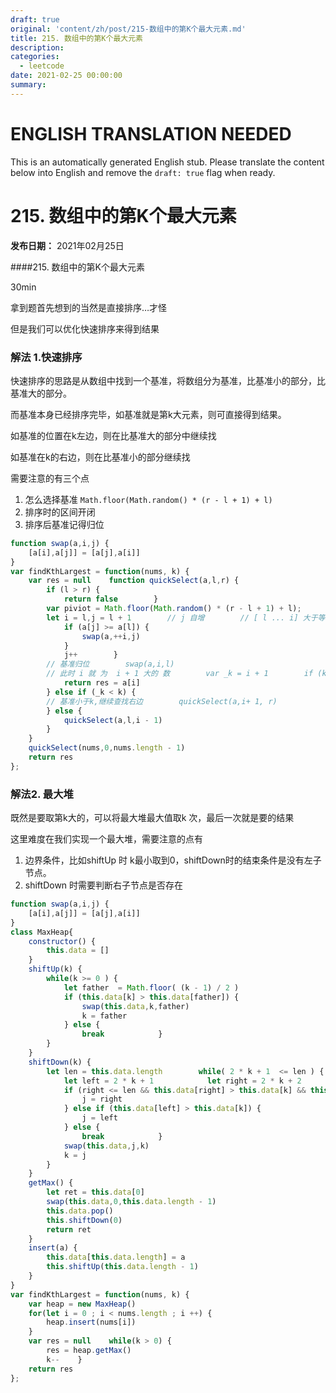```yaml
---
draft: true
original: 'content/zh/post/215-数组中的第K个最大元素.md'
title: 215. 数组中的第K个最大元素
description: 
categories:
  - leetcode
date: 2021-02-25 00:00:00
summary: 
---
```


# ENGLISH TRANSLATION NEEDED

This is an automatically generated English stub. Please translate the content below into English and remove the `draft: true` flag when ready.

<!-- ORIGINAL CHINESE CONTENT STARTS -->
# 215. 数组中的第K个最大元素

**发布日期：** 2021年02月25日

####215. 数组中的第K个最大元素

30min

拿到题首先想到的当然是直接排序…才怪

但是我们可以优化快速排序来得到结果

### 解法 1.快速排序

快速排序的思路是从数组中找到一个基准，将数组分为基准，比基准小的部分，比基准大的部分。

而基准本身已经排序完毕，如基准就是第k大元素，则可直接得到结果。

如基准的位置在k左边，则在比基准大的部分中继续找

如基准在k的右边，则在比基准小的部分继续找

需要注意的有三个点

1. 怎么选择基准 `Math.floor(Math.random() * (r - l + 1) + l)`
1. 排序时的区间开闭
1. 排序后基准记得归位
```javascript
function swap(a,i,j) {
    [a[i],a[j]] = [a[j],a[i]]
}
var findKthLargest = function(nums, k) {
    var res = null    function quickSelect(a,l,r) {
        if (l > r) {
            return false        }
        var piviot = Math.floor(Math.random() * (r - l + 1) + l);        swap(a,l,piviot)
        let i = l,j = l + 1        // j 自增        // [ l ... i] 大于等于基准        // [i + 1, .... r] 小于基准        while(j <= r) {
            if (a[j] >= a[l]) {
                swap(a,++i,j)
            }
            j++        }
        // 基准归位        swap(a,i,l)
        // 此时 i 就 为  i + 1 大的 数        var _k = i + 1        if (k === _k) {
            return res = a[i]
        } else if (_k < k) {
        // 基准小于k,继续查找右边        quickSelect(a,i+ 1, r)
        } else {
            quickSelect(a,l,i - 1)
        }
    }
    quickSelect(nums,0,nums.length - 1)
    return res
};
```

### 解法2. 最大堆

既然是要取第k大的，可以将最大堆最大值取k 次，最后一次就是要的结果

这里难度在我们实现一个最大堆，需要注意的点有

1. 边界条件，比如shiftUp 时 k最小取到0，shiftDown时的结束条件是没有左子节点。
1. shiftDown 时需要判断右子节点是否存在
```javascript
function swap(a,i,j) {
    [a[i],a[j]] = [a[j],a[i]]
}
class MaxHeap{
    constructor() {
        this.data = []
    }
    shiftUp(k) {
        while(k >= 0 ) {
            let father  = Math.floor( (k - 1) / 2 )
            if (this.data[k] > this.data[father]) {
                swap(this.data,k,father)
                k = father
            } else {
                break            }
        }
    }
    shiftDown(k) {
        let len = this.data.length        while( 2 * k + 1  <= len ) {
            let left = 2 * k + 1            let right = 2 * k + 2            let j = k
            if (right <= len && this.data[right] > this.data[k] && this.data[right] > this.data[left]) {
                j = right
            } else if (this.data[left] > this.data[k]) {
                j = left
            } else {
                break            }
            swap(this.data,j,k)
            k = j
        }
    }
    getMax() {
        let ret = this.data[0]
        swap(this.data,0,this.data.length - 1)
        this.data.pop()
        this.shiftDown(0)
        return ret
    }
    insert(a) {
        this.data[this.data.length] = a
        this.shiftUp(this.data.length - 1)
    }
}
var findKthLargest = function(nums, k) {
    var heap = new MaxHeap()
    for(let i = 0 ; i < nums.length ; i ++) {
        heap.insert(nums[i])
    }
    var res = null    while(k > 0) {
        res = heap.getMax()
        k--    }
    return res
};
```
<!-- ORIGINAL CHINESE CONTENT ENDS -->

